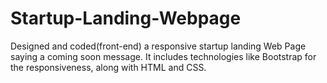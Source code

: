 # Startup-Landing-Webpage
Designed and coded(front-end) a responsive startup landing Web Page saying a coming soon message. It includes technologies like Bootstrap for the responsiveness, along with HTML and CSS. 
